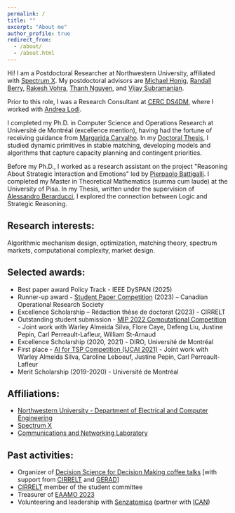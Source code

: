 ```yaml
---
permalink: /
title: ""
excerpt: "About me"
author_profile: true
redirect_from: 
  - /about/
  - /about.html
---
```


Hi! I am a Postdoctoral Researcher at Northwestern University, affiliated with [Spectrum X](https://www.spectrumx.org/). My postdoctoral advisors are [Michael Honig](http://users.ece.northwestern.edu/~mh/), [Randall Berry](http://users.ece.northwestern.edu/~rberry/), [Rakesh Vohra](https://sites.google.com/site/quaerereverum9/), [Thanh Nguyen](https://web.ics.purdue.edu/~nguye161/), and [Vijay Subramanian](https://subramanian.engin.umich.edu/).

Prior to this role, I was a Research Consultant at [CERC DS4DM](https://cerc-datascience.polymtl.ca/), where I worked with [Andrea Lodi](https://tech.cornell.edu/people/andrea-lodi/). 

I completed my Ph.D. in Computer Science and Operations Research at Université de Montréal (excellence mention), having had the fortune of receiving guidance from [Margarida Carvalho](http://margaridacarvalho.org). In my [Doctoral Thesis](https://umontreal.scholaris.ca/items/2be0f4de-cb98-4a10-bb9f-837f54a93f0c), I studied dynamic primitives in stable matching, developing models and algorithms that capture capacity planning and contingent priorities.

Before my Ph.D., I worked as a research assistant on the project "Reasoning About Strategic Interaction and Emotions" led by [Pierpaolo Battigalli](https://dec.unibocconi.eu/people/pierpaolo-battigalli). 
I completed my Master in Theoretical Mathematics (summa cum laude) at the University of Pisa. In my Thesis, written under the supervision of [Alessandro Berarducci](https://people.dm.unipi.it/berardu/), I explored the connection between Logic and Strategic Reasoning. 


## **Research interests**:
Algorithmic mechanism design, optimization, matching theory, spectrum markets, computational complexity, market design. 


## **Selected awards**:
* Best paper award Policy Track - IEEE DySPAN (2025)
* Runner-up award - [Student Paper Competition](https://www.cors.ca/?q=content/student-paper-competition) (2023) – Canadian Operational Research Society
* Excellence Scholarship – Rédaction thèse de doctorat (2023) - CIRRELT
* Outstanding student submission - [MIP 2022 Computational Competition](https://www.mixedinteger.org/2022/competition/) - Joint work with Warley Almeida Silva, Flore Caye, Defeng Liu, Justine Pepin, Carl Perreault-Lafleur, William St-Arnaud
* Excellence Scholarship (2020, 2021) - DIRO, Université de Montréal
* First place - [AI for TSP Competition (IJCAI 2021)](https://www.tspcompetition.com/) - Joint work with Warley Almeida Silva, Caroline Leboeuf, Justine Pepin, Carl Perreault-Lafleur
* Merit Scholarship (2019-2020) - Université de Montréal


## **Affiliations**:
* [Northwestern University - Department of Electrical and Computer Engineering](https://www.mccormick.northwestern.edu/electrical-computer/)
* [Spectrum X](https://www.spectrumx.org/)
* [Communications and Networking Laboratory](https://sites.northwestern.edu/commnet/)


## **Past activities**:
* Organizer of [Decision Science for Decision Making coffee talks](https://cerc-datascience.polymtl.ca/coffee/) [with support from [CIRRELT](https://www.cirrelt.ca/) and [GERAD](https://www.gerad.ca/en)]
* [CIRRELT](https://www.cirrelt.ca/) member of the student committee 
* Treasurer of [EAAMO 2023](https://eaamo.org/)
* Volunteering and leadership with [Senzatomica](https://senzatomica.it/) (partner with [ICAN](https://www.icanw.org/)) 

